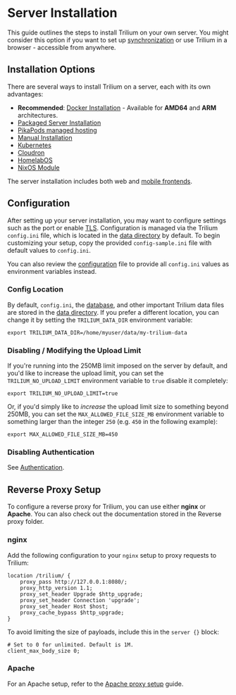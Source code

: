 # Server Installation
This guide outlines the steps to install Trilium on your own server. You might consider this option if you want to set up [synchronization](Synchronization.md) or use Trilium in a browser - accessible from anywhere.

## Installation Options

There are several ways to install Trilium on a server, each with its own advantages:

*   **Recommended**: [Docker Installation](Server%20Installation/1.%20Installing%20the%20server/Using%20Docker.md) - Available for **AMD64** and **ARM** architectures.
*   [Packaged Server Installation](Server%20Installation/1.%20Installing%20the%20server/Packaged%20version%20for%20Linux.md)
*   [PikaPods managed hosting](https://www.pikapods.com/pods?run=trilium-next)
*   [Manual Installation](Server%20Installation/1.%20Installing%20the%20server/Manually.md)
*   [Kubernetes](Server%20Installation/1.%20Installing%20the%20server/Using%20Kubernetes.md)
*   [Cloudron](https://www.cloudron.io/store/com.github.trilium.cloudronapp.html)
*   [HomelabOS](https://homelabos.com/docs/software/trilium/)
*   [NixOS Module](Server%20Installation/1.%20Installing%20the%20server/On%20NixOS.md)

The server installation includes both web and [mobile frontends](Mobile%20Frontend.md).

## Configuration

After setting up your server installation, you may want to configure settings such as the port or enable [TLS](Server%20Installation/HTTPS%20\(TLS\).md). Configuration is managed via the Trilium `config.ini` file, which is located in the [data directory](Data%20directory.md) by default. To begin customizing your setup, copy the provided `config-sample.ini` file with default values to `config.ini`.

You can also review the [configuration](../Advanced%20Usage/Configuration%20\(config.ini%20or%20e.md) file to provide all `config.ini` values as environment variables instead.

### Config Location

By default, `config.ini`, the [database](../Advanced%20Usage/Database.md), and other important Trilium data files are stored in the [data directory](Data%20directory.md). If you prefer a different location, you can change it by setting the `TRILIUM_DATA_DIR` environment variable:

```
export TRILIUM_DATA_DIR=/home/myuser/data/my-trilium-data
```

### Disabling / Modifying the Upload Limit

If you're running into the 250MB limit imposed on the server by default, and you'd like to increase the upload limit, you can set the `TRILIUM_NO_UPLOAD_LIMIT` environment variable to `true` disable it completely:

```
export TRILIUM_NO_UPLOAD_LIMIT=true 
```

Or, if you'd simply like to _increase_ the upload limit size to something beyond 250MB, you can set the `MAX_ALLOWED_FILE_SIZE_MB` environment variable to something larger than the integer `250` (e.g. `450` in the following example):

```
export MAX_ALLOWED_FILE_SIZE_MB=450
```

### Disabling Authentication

See <a class="reference-link" href="Server%20Installation/Authentication.md">Authentication</a>.

## Reverse Proxy Setup

To configure a reverse proxy for Trilium, you can use either **nginx** or **Apache**. You can also check out the documentation stored in the Reverse proxy folder.

### nginx

Add the following configuration to your `nginx` setup to proxy requests to Trilium:

```
location /trilium/ {
    proxy_pass http://127.0.0.1:8080/;
    proxy_http_version 1.1;
    proxy_set_header Upgrade $http_upgrade;
    proxy_set_header Connection 'upgrade';
    proxy_set_header Host $host;
    proxy_cache_bypass $http_upgrade;
}
```

To avoid limiting the size of payloads, include this in the `server {}` block:

```
# Set to 0 for unlimited. Default is 1M.
client_max_body_size 0;
```

### Apache

For an Apache setup, refer to the [Apache proxy setup](Server%20Installation/2.%20Reverse%20proxy/Apache.md) guide.